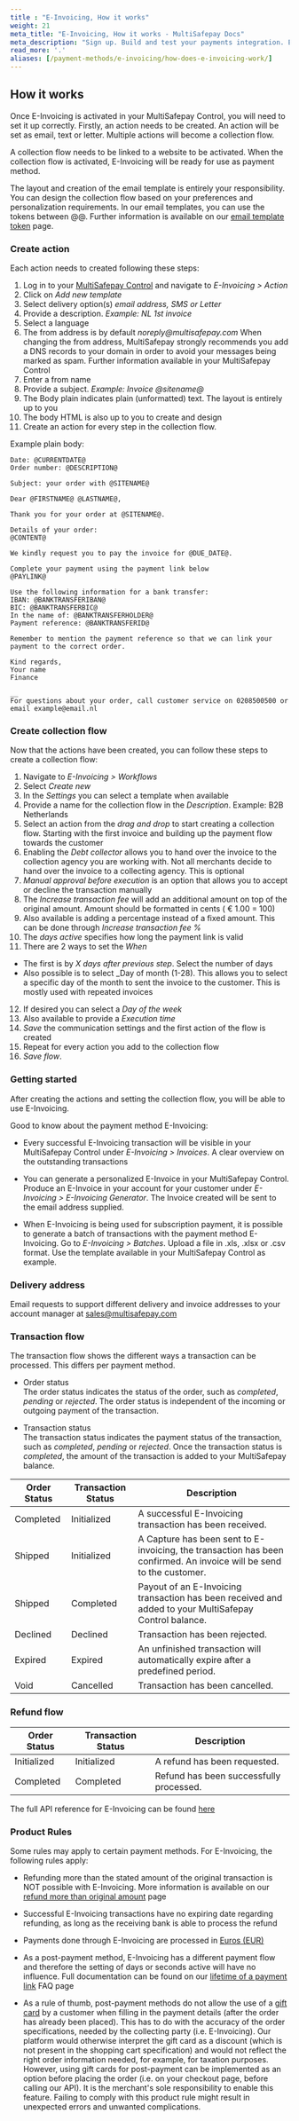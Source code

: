 ```yaml
---
title : "E-Invoicing, How it works"
weight: 21
meta_title: "E-Invoicing, How it works - MultiSafepay Docs"
meta_description: "Sign up. Build and test your payments integration. Explore our products and services. Use our API Reference, SDKs, and wrappers. Get support."
read_more: '.'
aliases: [/payment-methods/e-invoicing/how-does-e-invoicing-work/]
---
```

## How it works
Once E-Invoicing is activated in your MultiSafepay Control, you will need to set it up correctly. Firstly, an action needs to be created. An action will be set as email, text or letter. Multiple actions will become a collection flow. 

A collection flow needs to be linked to a website to be activated. When the collection flow is activated, E-Invoicing will be ready for use as payment method. 

The layout and creation of the email template is entirely your responsibility. You can design the collection flow based on your preferences and personalization requirements. In our email templates, you can use the tokens between @@. Further information is available on our [email template token](/tools/multisafepay-control/email-template-token) page.

### Create action
Each action needs to created following these steps: 

1. Log in to your [MultiSafepay Control](https://merchant.multisafepay.com) and navigate to _E-Invoicing > Action_
2. Click on  _Add new template_
3. Select delivery option(s) _email address, SMS or Letter_
4. Provide a description. _Example: NL 1st invoice_
5. Select a language
6. The from address is by default _noreply@multisafepay.com_ When changing the from address, MultiSafepay strongly recommends you add a DNS records to your domain in order to avoid your messages being marked as spam. Further information available in your MultiSafepay Control
7. Enter a from name
8. Provide a subject. _Example: Invoice @sitename@_
9. The Body plain indicates plain (unformatted) text. The layout is entirely up to you
10. The body HTML is also up to you to create and design
11. Create an action for every step in the collection flow. 

Example plain body:      

``` shell
Date: @CURRENTDATE@ 
Order number: @DESCRIPTION@

Subject: your order with @SITENAME@

Dear @FIRSTNAME@ @LASTNAME@,

Thank you for your order at @SITENAME@.

Details of your order:
@CONTENT@

We kindly request you to pay the invoice for @DUE_DATE@.

Complete your payment using the payment link below
@PAYLINK@ 

Use the following information for a bank transfer:
IBAN: @BANKTRANSFERIBAN@
BIC: ​@BANKTRANSFERBIC@
In the name of: @BANKTRANSFERHOLDER@
Payment reference:​ @BANKTRANSFERID@

Remember to mention the payment reference so that we can link your payment to the correct order. 

Kind regards, 
Your name 
Finance

__
For questions about your order, call customer service on 0208500500 or email example@email.nl
```
 
### Create collection flow
Now that the actions have been created, you can follow these steps to create a collection flow:

1. Navigate to _E-Invoicing > Workflows_
2. Select _Create new_
3. In the _Settings_ you can select a template when available 
4. Provide a name for the collection flow in the _Description_. Example: B2B Netherlands
5. Select an action from the _drag and drop_ to start creating a collection flow. Starting with the first invoice and building up the payment flow towards the customer
6. Enabling the _Debt collector_ allows you to hand over the invoice to the collection agency you are working with. Not all merchants decide to hand over the invoice to a collecting agency. This is optional
7. _Manual approval before execution_ is an option that allows you to accept or decline the transaction manually
8. The _Increase transaction fee_ will add an additional amount on top of the original amount. Amount should be formatted in cents ( &euro; 1.00 = 100)
9. Also available is adding a percentage instead of a fixed amount. This can be done through _Increase transaction fee %_
10. The _days active_ specifies how long the payment link is valid
11. There are 2 ways to set the _When_
 - The first is by _X days after previous step_. Select the number of days 
 - Also possible is to select _Day of month (1-28). This allows you to select a specific day of the month to sent the invoice to the customer. This is mostly used with repeated invoices
12. If desired you can select a _Day of the week_
13. Also available to provide a _Execution time_ 
14. _Save_ the communication settings and the first action of the flow is created
15. Repeat for every action you add to the collection flow
16. _Save flow_.


### Getting started
After creating the actions and setting the collection flow, you will be able to use E-Invoicing.

Good to know about the payment method E-Invoicing: 

* Every successful E-Invoicing transaction will be visible in your MultiSafepay Control under _E-Invoicing > Invoices_. A clear overview on the outstanding transactions 

* You can generate a personalized E-Invoice in your MultiSafepay Control. Produce an E-Invoice in your account for your customer under _E-Invoicing > E-Invoicing Generator_. The Invoice created will be sent to the email address supplied. 

* When E-Invoicing is being used for subscription payment, it is possible to generate a batch of transactions with the payment method E-Invoicing. Go to _E-Invoicing > Batches_. Upload a file in .xls, .xlsx or .csv format. Use the template available in your MultiSafepay Control as example.

### Delivery address

Email requests to support different delivery and invoice addresses to your account manager at <sales@multisafepay.com>

### Transaction flow
The transaction flow shows the different ways a transaction can be processed. This differs per payment method.

* Order status      
The order status indicates the status of the order, such as _completed_, _pending_ or _rejected_. The order status is independent of the incoming or outgoing payment of the transaction.

* Transaction status       
The transaction status indicates the payment status of the transaction, such as _completed_, _pending_ or _rejected_. Once the transaction status is _completed_, the amount of the transaction is added to your MultiSafepay balance.


| Order Status                      | Transaction Status      | Description |
|--------------------------------|-----------|-----------------------------------------------------------------------------------------|
| Completed   | Initialized | A successful E-Invoicing transaction has been received.    | 
| Shipped     | Initialized   | A Capture has been sent to E-invoicing, the transaction has been confirmed. An invoice will be send to the customer. |
| Shipped     | Completed    | Payout of an E-Invoicing transaction has been received and added to your MultiSafepay Control balance.  |
| Declined    | Declined    | Transaction has been rejected.  | 
| Expired     | Expired     | An unfinished transaction will automatically expire after a predefined period.  | 
| Void        | Cancelled    | Transaction has been cancelled.   | 


### Refund flow

| Order Status                      | Transaction Status      | Description |
|--------------------------------|-----------|-----------------------------------------------------------------------------------------|
| Initialized    | Initialized | A refund has been requested. | 
| Completed      | Completed   | Refund has been successfully processed.  | 

The full API reference for E-Invoicing can be found [here](/api/#e-invoicing)

### Product Rules
Some rules may apply to certain payment methods. For E-Invoicing, the following rules apply:

* Refunding more than the stated amount of the original transaction is NOT possible with E-Invoicing. More information is available on our [refund more than original amount](/faq/finance/refund-more-than-original-amount) page

* Successful E-Invoicing transactions have no expiring date regarding refunding, as long as the receiving bank is able to process the refund

* Payments done through E-Invoicing are processed in [Euros (EUR)](/faq/general/which-currencies-are-supported-by-multisafepay)


* As a post-payment method, E-Invoicing has a different payment flow and therefore the setting of days or seconds active will have no influence. Full documentation can be found on our [lifetime of a payment link](/faq/api/lifetime-of-a-payment-link) FAQ page

* As a rule of thumb, post-payment methods do not allow the use of a [gift card](/payment-methods/prepaid-cards/gift-cards) by a customer when filling in the payment details (after the order has already been placed). This has to do with the accuracy of the order specifications, needed by the collecting party (i.e. E-Invoicing). Our platform would otherwise interpret the gift card as a discount (which is not present in the shopping cart specification) and would not reflect the right order information needed, for example, for taxation purposes. However, using gift cards for post-payment can be implemented as an option before placing the order (i.e. on your checkout page, before calling our API). It is the merchant's sole responsibility to enable this feature. Failing to comply with this product rule might result in unexpected errors and unwanted complications.
